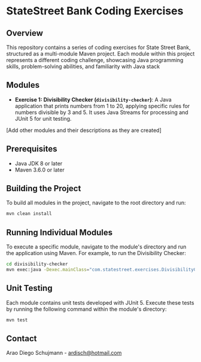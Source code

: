 # StateStreet Bank Coding Exercises

## Overview
This repository contains a series of coding exercises for State Street Bank, structured as a multi-module Maven project. Each module within this project represents a different coding challenge, showcasing Java programming skills, problem-solving abilities, and familiarity with Java stack

## Modules

- **Exercise 1: Divisibility Checker (`divisibility-checker`)**: A Java application that prints numbers from 1 to 20, applying specific rules for numbers divisible by 3 and 5. It uses Java Streams for processing and JUnit 5 for unit testing.

[Add other modules and their descriptions as they are created]

## Prerequisites

- Java JDK 8 or later
- Maven 3.6.0 or later

## Building the Project

To build all modules in the project, navigate to the root directory and run:

```bash
mvn clean install
```
## Running Individual Modules

To execute a specific module, navigate to the module's directory and run the application using Maven. For example, to run the Divisibility Checker:

```bash
cd divisibility-checker
mvn exec:java -Dexec.mainClass="com.statestreet.exercises.DivisibilityChecker" 
```

## Unit Testing

Each module contains unit tests developed with JUnit 5. Execute these tests by running the following command within the module's directory:

```bash
mvn test
```

## Contact 

Arao Diego Schujmann - ardisch@hotmail.com
